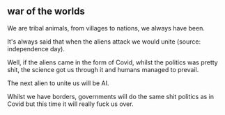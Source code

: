 war of the worlds
-----------------

We are tribal animals, from villages to nations, we always have been.

It's always said that when the aliens attack we would unite (source: independence day).

Well, if the aliens came in the form of Covid, whilst the politics was pretty shit, the science got us through it and humans managed to prevail.

The next alien to unite us will be AI.

Whilst we have borders, governments will do the same shit politics as in Covid but this time it will really fuck us over.

